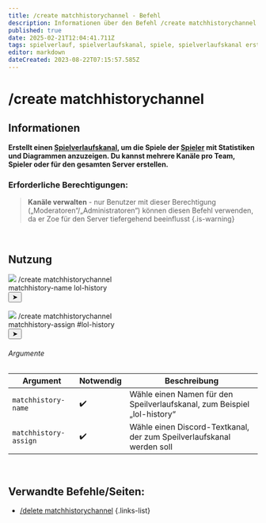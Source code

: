 ```yaml
---
title: /create matchhistorychannel - Befehl
description: Informationen über den Befehl /create matchhistorychannel
published: true
date: 2025-02-21T12:04:41.711Z
tags: spielverlauf, spielverlaufskanal, spiele, spielverlaufskanal erstellen, create matchhistorychannel
editor: markdown
dateCreated: 2023-08-22T07:15:57.585Z
---
```


# /create matchhistorychannel
## Informationen
**Erstellt einen [Spielverlaufskanal](/de/features/matchhistorychannel), um die Spiele der [Spieler](/de/terms/player) mit Statistiken und Diagrammen anzuzeigen. Du kannst mehrere Kanäle pro Team, Spieler oder für den gesamten Server erstellen.**
<br>

### Erforderliche Berechtigungen:
>**Kanäle verwalten** - nur Benutzer mit dieser Berechtigung („Moderatoren“/„Administratoren“) können diesen Befehl verwenden, da er Zoe für den Server tiefergehend beeinflusst {.is-warning}

<br>

## Nutzung
<div class="discord-preview">
    <div class="dcp-chatbar">
        <img src="/zoe_logo.png" class="dcp-avatar">
        <span class="dcp-command">/create matchhistorychannel</span>
        <div class="dcp-args">
            <div class="dcp-arg">
                <span class="dcp-arg-label">matchhistory-name</span>
                <span class="dcp-arg-value">lol-history</span>
            </div>
        </div>
        <button class="dcp-send-btn">&#10148;</button> 
    </div>
  <br>
      <div class="dcp-chatbar">
        <img src="/zoe_logo.png" class="dcp-avatar">
        <span class="dcp-command">/create matchhistorychannel</span>
        <div class="dcp-args">
            <div class="dcp-arg">
                <span class="dcp-arg-label">matchhistory-assign</span>
                <span class="dcp-arg-value">
                <span class="dcp-mention">#lol-history</span>&nbsp;
              </span>
            </div>
        </div>
        <button class="dcp-send-btn">&#10148;</button> 
    </div>
</div>

###### Argumente
| Argument | Notwendig | Beschreibung |
|----------|----------|-------------|
| `matchhistory-name` | :heavy_check_mark: | Wähle einen Namen für den Speilverlaufskanal, zum Beispiel „lol-history“ |
| `matchhistory-assign` | :heavy_check_mark: | Wähle einen Discord-Textkanal, der zum Speilverlaufskanal werden soll |
<br>

## Verwandte Befehle/Seiten:
-   [/delete matchhistorychannel](/de/commands/matchhistorychannel/delete/)
{.links-list}